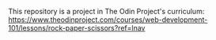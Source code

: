 This repository is a project in The Odin Project's curriculum: https://www.theodinproject.com/courses/web-development-101/lessons/rock-paper-scissors?ref=lnav